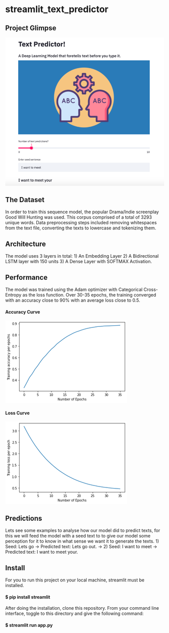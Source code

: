 # streamlit_text_predictor
<h2>Project Glimpse</h2>

![](images/layout.png)
<h2>The Dataset</h2>
In order to train this sequence model, the popular Drama/Indie screenplay Good Will Hunting was used.
This corpus comprised of a total of 3293 unique words.
Data preprocessing steps included removing whitespaces from the text file, converting the texts to lowercase and tokenizing them.
<h2>Architecture</h2>
The model uses 3 layers in total:
  1) An Embedding Layer 
  2) A Bidirectional LSTM layer with 150 units
  3) A Dense Layer with SOFTMAX Activation.
<h2>Performance</h2>
The model was trained using the Adam optimizer with Categorical Cross-Entropy as the loss function.
Over 30-35 epochs, the training converged with an accuracy close to 90% with an average loss close to 0.5.
<h4>Accuracy Curve</h4>

![](images/Text_Generator_Accuracy.png)
<h4>Loss Curve</h4>

![](images/Text_Generator_Loss.png)
<h2>Predictions</h2>
Lets see some examples to analyse how our model did to predict texts, for this we will feed the model with a seed text to to give our model some perception for it to know in what sense we want it to generate the texts.
1)
Seed: Lets go ->
Predicted text: Lets go out. ->
2)
Seed: I want to meet ->
Predicted text: I want to meet your.
<h2>Install</h2>
For you to run this project on your local machine, streamlit must be installed.
<h4>$ pip install streamlit</h4>
After doing the installation, clone this repository. From your command line interface, toggle to this directory and give the following command:
<h4>$ streamlit run app.py</h4>







